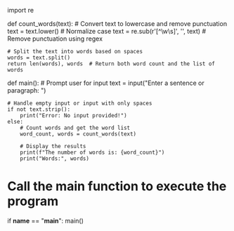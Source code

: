 import re

def count_words(text):
    # Convert text to lowercase and remove punctuation
    text = text.lower()  # Normalize case
    text = re.sub(r'[^\w\s]', '', text)  # Remove punctuation using regex
    
    # Split the text into words based on spaces
    words = text.split()
    return len(words), words  # Return both word count and the list of words

def main():
    # Prompt user for input
    text = input("Enter a sentence or paragraph: ")
    
    # Handle empty input or input with only spaces
    if not text.strip():
        print("Error: No input provided!")
    else:
        # Count words and get the word list
        word_count, words = count_words(text)
        
        # Display the results
        print(f"The number of words is: {word_count}")
        print("Words:", words)

# Call the main function to execute the program
if __name__ == "__main__":
    main()
